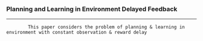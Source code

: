### Planning and Learning in Environment Delayed Feedback 

---

            This paper considers the problem of planning & learning in environment with constant observation & reward delay

    